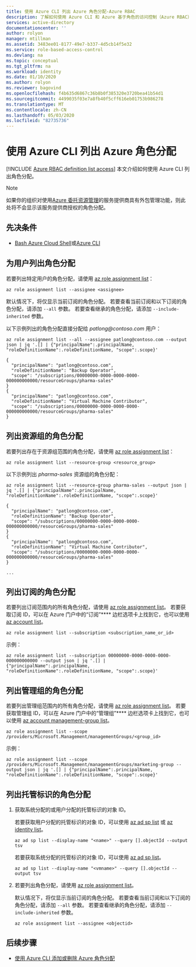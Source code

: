 ```yaml
---
title: 使用 Azure CLI 列出 Azure 角色分配-Azure RBAC
description: 了解如何使用 Azure CLI 和 Azure 基于角色的访问控制（Azure RBAC）确定用户、组、服务主体或托管标识有权访问哪些资源。
services: active-directory
documentationcenter: ''
author: rolyon
manager: mtillman
ms.assetid: 3483ee01-8177-49e7-b337-4d5cb14f5e32
ms.service: role-based-access-control
ms.devlang: na
ms.topic: conceptual
ms.tgt_pltfrm: na
ms.workload: identity
ms.date: 01/10/2020
ms.author: rolyon
ms.reviewer: bagovind
ms.openlocfilehash: f4b635d6867c36b8b0f385320e3720bea41b54d1
ms.sourcegitcommit: 4499035f03e7a8fb40f5cff616eb01753b986278
ms.translationtype: MT
ms.contentlocale: zh-CN
ms.lasthandoff: 05/03/2020
ms.locfileid: "82735736"
---
```

# <a name="list-azure-role-assignments-using-azure-cli"></a>使用 Azure CLI 列出 Azure 角色分配

[!INCLUDE [Azure RBAC definition list access](../../includes/role-based-access-control-definition-list.md)] 本文介绍如何使用 Azure CLI 列出角色分配。

> [!NOTE]
> 如果你的组织对使用[Azure 委托资源管理](../lighthouse/concepts/azure-delegated-resource-management.md)的服务提供商具有外包管理功能，则此处将不会显示该服务提供商授权的角色分配。

## <a name="prerequisites"></a>先决条件

- [Bash Azure Cloud Shell](/azure/cloud-shell/overview)或[Azure CLI](/cli/azure)

## <a name="list-role-assignments-for-a-user"></a>为用户列出角色分配

若要列出特定用户的角色分配，请使用 [az role assignment list](/cli/azure/role/assignment#az-role-assignment-list)：

```azurecli-interactive
az role assignment list --assignee <assignee>
```

默认情况下，将仅显示当前订阅的角色分配。 若要查看当前订阅和以下订阅的角色分配，请添加 `--all` 参数。 若要查看继承的角色分配，请添加 `--include-inherited` 参数。

以下示例列出的角色分配直接分配给 *patlong\@contoso.com* 用户：

```azurecli-interactive
az role assignment list --all --assignee patlong@contoso.com --output json | jq '.[] | {"principalName":.principalName, "roleDefinitionName":.roleDefinitionName, "scope":.scope}'
```

```
{
  "principalName": "patlong@contoso.com",
  "roleDefinitionName": "Backup Operator",
  "scope": "/subscriptions/00000000-0000-0000-0000-000000000000/resourceGroups/pharma-sales"
}
{
  "principalName": "patlong@contoso.com",
  "roleDefinitionName": "Virtual Machine Contributor",
  "scope": "/subscriptions/00000000-0000-0000-0000-000000000000/resourceGroups/pharma-sales"
}
```

## <a name="list-role-assignments-for-a-resource-group"></a>列出资源组的角色分配

若要列出存在于资源组范围的角色分配，请使用 [az role assignment list](/cli/azure/role/assignment#az-role-assignment-list)：

```azurecli-interactive
az role assignment list --resource-group <resource_group>
```

以下示例列出 *pharma-sales* 资源组的角色分配：

```azurecli-interactive
az role assignment list --resource-group pharma-sales --output json | jq '.[] | {"principalName":.principalName, "roleDefinitionName":.roleDefinitionName, "scope":.scope}'
```

```
{
  "principalName": "patlong@contoso.com",
  "roleDefinitionName": "Backup Operator",
  "scope": "/subscriptions/00000000-0000-0000-0000-000000000000/resourceGroups/pharma-sales"
}
{
  "principalName": "patlong@contoso.com",
  "roleDefinitionName": "Virtual Machine Contributor",
  "scope": "/subscriptions/00000000-0000-0000-0000-000000000000/resourceGroups/pharma-sales"
}

...
```

## <a name="list-role-assignments-for-a-subscription"></a>列出订阅的角色分配

若要列出订阅范围内的所有角色分配，请使用 [az role assignment list](/cli/azure/role/assignment#az-role-assignment-list)。 若要获取订阅 ID，可以在 Azure 门户中的“订阅”**** 边栏选项卡上找到它，也可以使用 [az account list](/cli/azure/account#az-account-list)。

```azurecli-interactive
az role assignment list --subscription <subscription_name_or_id>
```

示例：

```azurecli-interactive
az role assignment list --subscription 00000000-0000-0000-0000-000000000000 --output json | jq '.[] | {"principalName":.principalName, "roleDefinitionName":.roleDefinitionName, "scope":.scope}'
```

## <a name="list-role-assignments-for-a-management-group"></a>列出管理组的角色分配

若要列出管理组范围内的所有角色分配，请使用 [az role assignment list](/cli/azure/role/assignment#az-role-assignment-list)。 若要获取管理组 ID，可以在 Azure 门户中的“管理组”**** 边栏选项卡上找到它，也可以使用 [az account management-group list](/cli/azure/account/management-group#az-account-management-group-list)。

```azurecli-interactive
az role assignment list --scope /providers/Microsoft.Management/managementGroups/<group_id>
```

示例：

```azurecli-interactive
az role assignment list --scope /providers/Microsoft.Management/managementGroups/marketing-group --output json | jq '.[] | {"principalName":.principalName, "roleDefinitionName":.roleDefinitionName, "scope":.scope}'
```

## <a name="list-role-assignments-for-a-managed-identity"></a>列出托管标识的角色分配

1. 获取系统分配的或用户分配的托管标识的对象 ID。

    若要获取用户分配的托管标识的对象 ID，可以使用 [az ad sp list](/cli/azure/ad/sp#az-ad-sp-list) 或 [az identity list](/cli/azure/identity#az-identity-list)。

    ```azurecli-interactive
    az ad sp list --display-name "<name>" --query [].objectId --output tsv
    ```

    若要获取系统分配的托管标识的对象 ID，可以使用 [az ad sp list](/cli/azure/ad/sp#az-ad-sp-list)。

    ```azurecli-interactive
    az ad sp list --display-name "<vmname>" --query [].objectId --output tsv
    ```

1. 若要列出角色分配，请使用 [az role assignment list](/cli/azure/role/assignment#az-role-assignment-list)。

    默认情况下，将仅显示当前订阅的角色分配。 若要查看当前订阅和以下订阅的角色分配，请添加 `--all` 参数。 若要查看继承的角色分配，请添加 `--include-inherited` 参数。

    ```azurecli-interactive
    az role assignment list --assignee <objectid>
    ```

## <a name="next-steps"></a>后续步骤

- [使用 Azure CLI 添加或删除 Azure 角色分配](role-assignments-cli.md)
